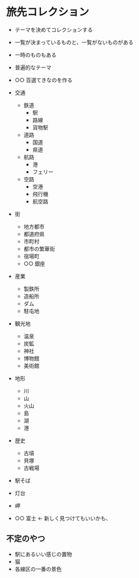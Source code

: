 # 旅先コレクション

- テーマを決めてコレクションする
- 一覧が決まっているものと、一覧がないものがある
- 一時のものもある
- 普遍的なテーマ
- ○○ 百選てきなのを作る

- 交通
  - 鉄道
    - 駅
    - 路線
    - 貨物駅
  - 道路
    - 国道
    - 県道
  - 航路
    - 港
    - フェリー
  - 空路
    - 空港
    - 飛行機
    - 航空路
- 街
  - 地方都市
  - 都道府県
  - 市町村
  - 都市の繁華街
  - 宿場町
  - ○○ 銀座
- 産業
  - 製鉄所
  - 造船所
  - ダム
  - 駐屯地
- 観光地
  - 温泉
  - 炭鉱
  - 神社
  - 博物館
  - 美術館
- 地形
  - 川
  - 山
  - 火山
  - 島
  - 湖
  - 港
- 歴史

  - 古墳
  - 貝塚
  - 古戦場

- 駅そば
- 灯台
- 岬
- ○○ 富士 ← 新しく見つけてもいいかも、

## 不定のやつ

- 駅にあるいい感じの置物
- 猫
- 各線区の一番の景色
